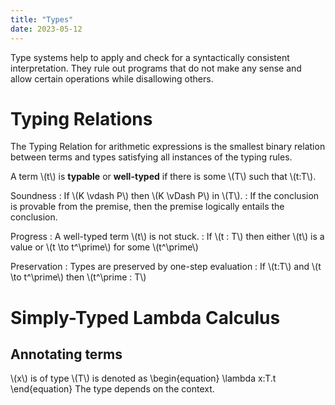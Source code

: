 ```yaml
---
title: "Types"
date: 2023-05-12
---
```


Type systems help to apply and check for a syntactically consistent interpretation. They rule out programs that do not make any sense and allow certain operations while disallowing others.

# Typing Relations
The Typing Relation for arithmetic expressions is the smallest binary relation between terms and types satisfying all instances of the typing rules.

A term \\(t\\) is **typable** or **well-typed** if there is some \\(T\\) such that \\(t:T\\).

Soundness
: If \\(K \vdash P\\) then \\(K \vDash P\\) in \\(T\\).
: If the conclusion is provable from the premise, then the premise logically entails the conclusion.

Progress
: A well-typed term \\(t\\) is not stuck.
: If \\(t : T\\) then either \\(t\\) is a value or \\(t \to t^\prime\\) for some \\(t^\prime\\)

Preservation
: Types are preserved by one-step evaluation
: If \\(t:T\\) and \\(t \to t^\prime\\) then \\(t^\prime : T\\)

# Simply-Typed Lambda Calculus

## Annotating terms
\\(x\\) is of type \\(T\\) is denoted as
\begin{equation}
\lambda x:T.t
\end{equation}
The type depends on the context.